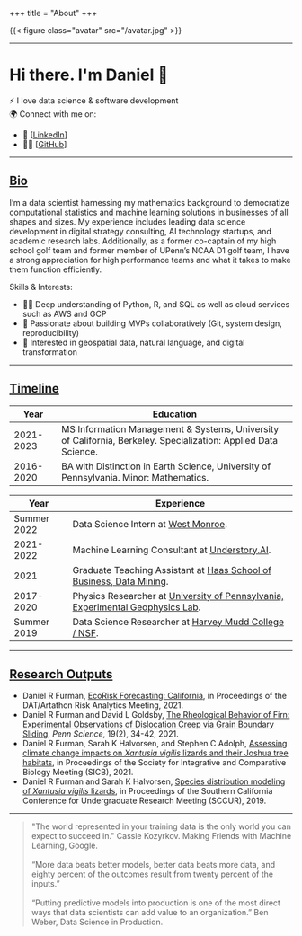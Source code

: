 +++
title = "About"
+++

{{< figure class="avatar" src="/avatar.jpg" >}}

---

# Hi there. I'm Daniel 👋 

⚡️ I love data science & software development <br>
🌍 Connect with me on: <br>
  * 🏢 [[LinkedIn](https://www.linkedin.com/in/daniel-ryan-furman/)] <br>
  * 👨‍💻 [[GitHub](https://github.com/daniel-furman)] <br>

---

## <ins>Bio </ins>

I’m a data scientist harnessing my mathematics background to democratize computational statistics and machine learning solutions in businesses of all shapes and sizes. My experience includes leading data science development in digital strategy consulting, AI technology startups, and academic research labs. Additionally, as a former co-captain of my high school golf team and former member of UPenn’s NCAA D1 golf team, I have a strong appreciation for high performance teams and what it takes to make them function efficiently.

Skills & Interests: 
- 👨‍💻 Deep understanding of Python, R, and SQL as well as cloud services such as AWS and GCP
- 🚀 Passionate about building MVPs collaboratively (Git, system design, reproducibility)
- 🌱 Interested in geospatial data, natural language, and digital transformation



---

## <ins>Timeline</ins>

Year | Education
-----|-------
2021-2023 | MS Information Management & Systems, University of California, Berkeley. Specialization: Applied Data Science. 
2016-2020 | BA with Distinction in Earth Science, University of Pennsylvania. Minor: Mathematics.

Year | Experience
-----|-------
Summer 2022 | Data Science Intern at <a href="https://www.westmonroe.com/services/digital/analytics-artificial-intelligence" target="_blank" rel="noopener noreferrer">West Monroe</a>.
2021-2022 | Machine Learning Consultant at <a href="https://www.understory.ai" target="_blank" rel="noopener noreferrer">Understory.AI</a>.
2021 | Graduate Teaching Assistant at <a href="https://daniel-furman.github.io/research-outputs/Syllabus_MBA247.pdf" target="_blank" rel="noopener noreferrer">Haas School of Business, Data Mining</a>.
2017-2020 | Physics Researcher at <a href="https://web.sas.upenn.edu/dgoldsby/" target="_blank" rel="noopener noreferrer">University of Pennsylvania, Experimental Geophysics Lab</a>. 
Summer 2019 | Data Science Researcher at <a href="https://www.nsf.gov/awardsearch/showAward?AWD_ID=1757952" target="_blank" rel="noopener noreferrer">Harvey Mudd College / NSF</a>.

---

## <ins>Research Outputs</ins>

* Daniel R Furman,  [EcoRisk Forecasting: California](https://datartathon.com/projects/2021-daniel-ecorisk-california), in Proceedings of the DAT/Artathon Risk Analytics Meeting, 2021. 
* Daniel R Furman and David L Goldsby, [The Rheological Behavior of Firn: Experimental Observations of Dislocation Creep via Grain Boundary Sliding](https://daniel-furman.github.io//research-outputs/Furman-and-Goldsby-2021.pdf), *Penn Science*, 19(2), 34-42, 2021.
* Daniel R Furman, Sarah K Halvorsen, and Stephen C Adolph, [Assessing climate change impacts on *Xantusia vigilis* lizards and their Joshua tree habitats](https://daniel-furman.github.io//research-outputs/SICB-poster-final.jpg), in Proceedings of the Society for Integrative and Comparative Biology Meeting (SICB), 2021. 
* Daniel R Furman and Sarah K Halvorsen, [Species distribution modeling of *Xantusia vigilis* lizards](https://daniel-furman.github.io//research-outputs/SCCUR-2019-presentation.pdf), in Proceedings of the Southern California Conference for Undergraduate Research Meeting (SCCUR), 2019.

---

> "The world represented in your training data is the only world you can expect to succeed in." Cassie Kozyrkov. Making Friends with Machine Learning, Google.  <br><br>
> “More data beats better models, better data beats more data, and eighty percent of the outcomes result from twenty percent of the inputs.” <br><br>
> “Putting predictive models into production is one of the most direct ways that data scientists can add value to an organization.” Ben Weber, Data Science in Production.
